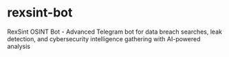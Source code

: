 # rexsint-bot
RexSint OSINT Bot - Advanced Telegram bot for data breach searches, leak detection, and cybersecurity intelligence gathering with AI-powered analysis
